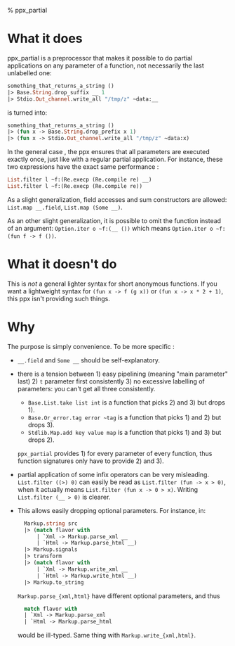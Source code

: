 % ppx_partial

# What it does

ppx_partial is a preprocessor that makes it possible to do partial applications
on any parameter of a function, not necessarily the last unlabelled one:

```ocaml
something_that_returns_a_string ()
|> Base.String.drop_suffix __ 1
|> Stdio.Out_channel.write_all "/tmp/z" ~data:__
```

is turned into:

```ocaml
something_that_returns_a_string ()
|> (fun x -> Base.String.drop_prefix x 1)
|> (fun x -> Stdio.Out_channel.write_all "/tmp/z" ~data:x)
```

In the general case , the ppx ensures that all parameters are executed exactly
once, just like with a regular partial application. For instance, these two
expressions have the exact same performance :

```ocaml
List.filter l ~f:(Re.execp (Re.compile re) __)
List.filter l ~f:(Re.execp (Re.compile re))
```

As a slight generalization, field accesses and sum constructors are allowed: 
`List.map __.field`, `List.map (Some __)`.

As an other slight generalization, it is possible to omit the function instead of an
argument: `Option.iter o ~f:(__ ())` which means `Option.iter o ~f:(fun f -> f ())`.

# What it doesn't do

This is *not* a general lighter syntax for short anonymous functions.  If you
want a lightweight syntax for `(fun x -> f (g x))` or `(fun x -> x * 2 + 1)`,
this ppx isn't providing such things.

# Why

The purpose is simply convenience. To be more specific :

- `__.field` and `Some __` should be self-explanatory.

- there is a tension between 1) easy pipelining (meaning "main parameter" last) 2) `t`
  parameter first consistently 3) no excessive labelling of parameters: you can't get
  all three consistently.
  
  - `Base.List.take list int` is a function that picks 2) and 3) but drops 1).
  - `Base.Or_error.tag error ~tag` is a function that picks 1) and 2) but drops 3).
  - `Stdlib.Map.add key value map` is a function that picks 1) and 3) but drops 2).
  
  `ppx_partial` provides 1) for every parameter of every function, thus function
  signatures only have to provide 2) and 3).

- partial application of some infix operators can be very misleading.  `List.filter
  ((>) 0)` can easily be read as `List.filter (fun -> x > 0)`, when it actually means
  `List.filter (fun x -> 0 > x)`. Writing `List.filter (__ > 0)` is clearer.

- This allows easily dropping optional parameters. For instance, in:

    ```ocaml
      Markup.string src
      |> (match flavor with
          | `Xml -> Markup.parse_xml __
          | `Html -> Markup.parse_html __)
      |> Markup.signals
      |> transform
      |> (match flavor with
          | `Xml -> Markup.write_xml __
          | `Html -> Markup.write_html __)
      |> Markup.to_string
    ```

    `Markup.parse_{xml,html}` have different optional parameters, and thus 
    
    ```ocaml
      match flavor with
      | `Xml -> Markup.parse_xml
      | `Html -> Markup.parse_html
    ```

    would be ill-typed. Same thing with `Markup.write_{xml,html}`.
